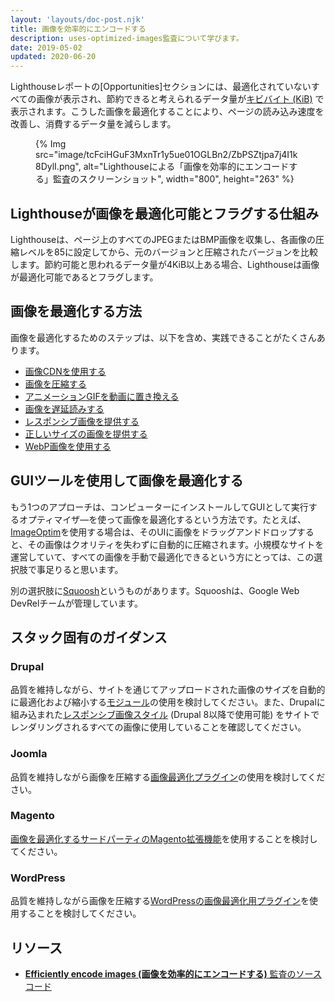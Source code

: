 ```yaml
---
layout: 'layouts/doc-post.njk'
title: 画像を効率的にエンコードする
description: uses-optimized-images監査について学びます。
date: 2019-05-02
updated: 2020-06-20
---
```


Lighthouseレポートの[Opportunities]セクションには、最適化されていないすべての画像が表示され、節約できると考えられるデータ量が[キビバイト (KiB)](https://en.wikipedia.org/wiki/Kibibyte) で表示されます。こうした画像を最適化することにより、ページの読み込み速度を改善し、消費するデータ量を減らします。

<figure>{% Img src="image/tcFciHGuF3MxnTr1y5ue01OGLBn2/ZbPSZtjpa7j4I1k8DylI.png", alt="Lighthouseによる「画像を効率的にエンコードする」監査のスクリーンショット", width="800", height="263" %}</figure>

## Lighthouseが画像を最適化可能とフラグする仕組み

Lighthouseは、ページ上のすべてのJPEGまたはBMP画像を収集し、各画像の圧縮レベルを85に設定してから、元のバージョンと圧縮されたバージョンを比較します。節約可能と思われるデータ量が4KiB以上ある場合、Lighthouseは画像が最適化可能であるとフラグします。

## 画像を最適化する方法

画像を最適化するためのステップは、以下を含め、実践できることがたくさんあります。

- [画像CDNを使用する](https://web.dev/image-cdns/)
- [画像を圧縮する](https://web.dev/use-imagemin-to-compress-images/)
- [アニメーションGIFを動画に置き換える](https://web.dev/replace-gifs-with-videos/)
- [画像を遅延読みする](https://web.dev/use-lazysizes-to-lazyload-images/)
- [レスポンシブ画像を提供する](https://web.dev/serve-responsive-images/)
- [正しいサイズの画像を提供する](https://web.dev/serve-images-with-correct-dimensions/)
- [WebP画像を使用する](https://web.dev/serve-images-webp/)

## GUIツールを使用して画像を最適化する

もう1つのアプローチは、コンピューターにインストールしてGUIとして実行するオプティマイザ―を使って画像を最適化するという方法です。たとえば、[ImageOptim](https://imageoptim.com/mac)を使用する場合は、そのUIに画像をドラッグアンドドロップすると、その画像はクオリティを失わずに自動的に圧縮されます。小規模なサイトを運営していて、すべての画像を手動で最適化できるという方にとっては、この選択肢で事足りると思います。

別の選択肢に[Squoosh](https://squoosh.app/)というものがあります。Squooshは、Google Web DevRelチームが管理しています。

## スタック固有のガイダンス

### Drupal

品質を維持しながら、サイトを通じてアップロードされた画像のサイズを自動的に最適化および縮小する[モジュール](https://www.drupal.org/project/project_module?f%5B0%5D=&f%5B1%5D=&f%5B2%5D=im_vid_3%3A123&f%5B3%5D=&f%5B4%5D=sm_field_project_type%3Afull&f%5B5%5D=&f%5B6%5D=&text=optimize+images&solrsort=iss_project_release_usage+desc&op=Search)の使用を検討してください。また、Drupalに組み込まれた[レスポンシブ画像スタイル](https://www.drupal.org/docs/8/mobile-guide/responsive-images-in-drupal-8) (Drupal 8以降で使用可能) をサイトでレンダリングされるすべての画像に使用していることを確認してください。

### Joomla

品質を維持しながら画像を圧縮する[画像最適化プラグイン](https://extensions.joomla.org/instant-search/?jed_live%5Bquery%5D=performance)の使用を検討してください。

### Magento

[画像を最適化するサードパーティのMagento拡張機能](https://marketplace.magento.com/catalogsearch/result/?q=optimize%20image)を使用することを検討してください。

### WordPress

品質を維持しながら画像を圧縮する[WordPressの画像最適化用プラグイン](https://wordpress.org/plugins/search/optimize+images/)を使用することを検討してください。

## リソース

- [**Efficiently encode images (画像を効率的にエンコードする)** 監査のソースコード](https://github.com/GoogleChrome/lighthouse/blob/master/lighthouse-core/audits/byte-efficiency/uses-optimized-images.js)
